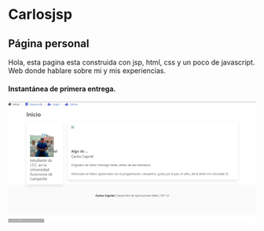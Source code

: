 # Carlosjsp

## Página personal

Hola, esta pagina esta construida con jsp, html, css y un poco de javascript.<br>
Web donde hablare sobre mi y mis experiencias.

#### Instantánea de primera entrega.
![Primera instantánea](first_screen.png)
